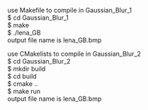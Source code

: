 use Makefile to compile in Gaussian_Blur_1  
  $ cd Gaussian_Blur_1  
  $ make  
  $ ./lena_GB  
  output file name is lena_GB.bmp  
  
use CMakelists to compile in Gaussian_Blur_2  
  $ cd Gaussian_Blur_2  
  $ mkdir build  
  $ cd build  
  $ cmake ..  
  $ make run  
  output file name is lena_GB.bmp  
